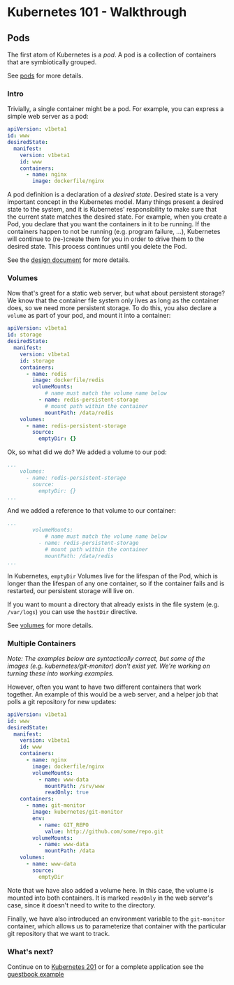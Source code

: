 # Kubernetes 101 - Walkthrough

## Pods
The first atom of Kubernetes is a _pod_.  A pod is a collection of containers that are symbiotically grouped.

See [pods](../../docs/pods.md) for more details.

### Intro

Trivially, a single container might be a pod.  For example, you can express a simple web server as a pod:

```yaml
apiVersion: v1beta1
id: www
desiredState:
  manifest:
    version: v1beta1
    id: www
    containers:
      - name: nginx
        image: dockerfile/nginx
```

A pod definition is a declaration of a _desired state_.  Desired state is a very important concept in the Kubernetes model.  Many things present a desired state to the system, and it is Kubernetes' responsibility to make sure that the current state matches the desired state.  For example, when you create a Pod, you declare that you want the containers in it to be running.  If the containers happen to not be running (e.g. program failure, ...), Kubernetes will continue to (re-)create them for you in order to drive them to the desired state. This process continues until you delete the Pod.

See the [design document](../../DESIGN.md) for more details.

### Volumes

Now that's great for a static web server, but what about persistent storage?  We know that the container file system only lives as long as the container does, so we need more persistent storage.  To do this, you also declare a ```volume``` as part of your pod, and mount it into a container:

```yaml
apiVersion: v1beta1
id: storage
desiredState:
  manifest:
    version: v1beta1
    id: storage
    containers:
      - name: redis
        image: dockerfile/redis
        volumeMounts:
            # name must match the volume name below
          - name: redis-persistent-storage
            # mount path within the container
            mountPath: /data/redis
    volumes:
      - name: redis-persistent-storage
        source:
          emptyDir: {}
```

Ok, so what did we do?  We added a volume to our pod:

```yaml
...
    volumes:
      - name: redis-persistent-storage
        source:
          emptyDir: {}
...
```

And we added a reference to that volume to our container:
```yaml
...
        volumeMounts:
            # name must match the volume name below
          - name: redis-persistent-storage
            # mount path within the container
            mountPath: /data/redis
...
```

In Kubernetes, ```emptyDir``` Volumes live for the lifespan of the Pod, which is longer than the lifespan of any one container, so if the container fails and is restarted, our persistent storage will live on.

If you want to mount a directory that already exists in the file system (e.g. ```/var/logs```) you can use the ```hostDir``` directive.

See [volumes](../../docs/volumes.md) for more details.

### Multiple Containers

_Note:
The examples below are syntactically correct, but some of the images (e.g. kubernetes/git-monitor) don't exist yet.  We're working on turning these into working examples._


However, often you want to have two different containers that work together.  An example of this would be a web server, and a helper job that polls a git repository for new updates:

```yaml
apiVersion: v1beta1
id: www
desiredState:
  manifest:
    version: v1beta1
    id: www
    containers:
      - name: nginx
        image: dockerfile/nginx
        volumeMounts:
          - name: www-data
            mountPath: /srv/www
            readOnly: true
    containers:
      - name: git-monitor
        image: kubernetes/git-monitor
        env:
          - name: GIT_REPO
            value: http://github.com/some/repo.git
        volumeMounts:
          - name: www-data
            mountPath: /data
    volumes:
      - name: www-data
        source:
          emptyDir
```

Note that we have also added a volume here.  In this case, the volume is mounted into both containers.  It is marked ```readOnly``` in the web server's case, since it doesn't need to write to the directory.

Finally, we have also introduced an environment variable to the ```git-monitor``` container, which allows us to parameterize that container with the particular git repository that we want to track.


### What's next?
Continue on to [Kubernetes 201](https://github.com/GoogleCloudPlatform/kubernetes/tree/master/examples/walkthrough/k8s201.md) or
for a complete application see the [guestbook example](https://github.com/GoogleCloudPlatform/kubernetes/tree/master/examples/guestbook/README.md)
